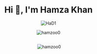 <!DOCTYPE html>
<html>
<head>
<style>
.center {
  display: flex;
  flex-direction: column;
  align-items: center;
  text-align: center;
}
</style>
</head>
<body>

<div class="center">
  <h1 align="center">Hi 👋, I'm Hamza Khan</h1>
  <img src="https://github.com/HAMZOO0/HAMZOO0/assets/98114762/fbb52801-f632-4b67-894e-fbe9dffd3b37" alt="HaD1">
  <p><img align="center" src="https://github-readme-stats.vercel.app/api/top-langs?username=hamzoo0&show_icons=true&locale=en&layout=compact" alt="hamzoo0" /></p>
  <p>&nbsp;<img align="center" src="https://github-readme-stats.vercel.app/api?username=hamzoo0&show_icons=true&locale=en" alt="hamzoo0" /></p>
</div>

</body>
</html>
